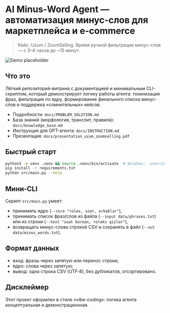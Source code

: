 # AI Minus-Word Agent — автоматизация минус-слов для маркетплейса и e‑commerce

> Кейc: Uzum / ZoomSelling. Время ручной фильтрации минус-слов — с 3–4 часов до ~15 минут.

![Demo placeholder](docs/cover.png)

## Что это
Лёгкий репозиторий-витрина с документацией и минимальным CLI-скриптом,
который демонстрирует логику работы агента: токенизация фраз, фильтрация по ядру,
формирование финального списка минус-слов и поддержка «сомнительных» кейсов.

- Подробности: `docs/PROBLEM_SOLUTION.md`
- База знаний (морфология, транслит, правила): `docs/knowledge_base.md`
- Инструкция для GPT-агента: `docs/INSTRUCTION.md`
- Презентация: `docs/presentation_uzum_zoomselling.pdf`

## Быстрый старт
```bash
python3 -m venv .venv && source .venv/bin/activate  # Windows: .venv\Scripts\activate
pip install -r requirements.txt
python src/main.py --help
```

## Мини‑CLI
Скрипт `src/main.py` умеет:
- принимать ядро (`--core "rolex, soat, erkaklar"`),
- принимать список фраз/слов из файла (`--input data/phrases.txt`) или из строки (`--text "soat korean, roleks qizlar"`),
- возвращать минус-слова строкой CSV и сохранять в файл (`--out data/minus_words.txt`).

## Формат данных
- вход: фразы через запятую или перенос строки;
- ядро: слова через запятую;
- вывод: одна строка CSV (UTF‑8), без дубликатов, отсортировано.

## Дисклеймер
Этот проект оформлен в стиле «vibe-coding»: логика агента концептуальная и демонстрационная.

